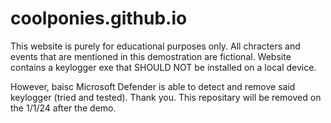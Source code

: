 # coolponies.github.io
This website is purely for educational purposes only. All chracters and events that are mentioned in this demostration are fictional.
Website contains a keylogger exe that SHOULD NOT be installed on a local device.

However, baisc Microsoft Defender is able to detect and remove said keylogger (tried and tested).
Thank you. This repositary will be removed on the 1/1/24 after the demo.
